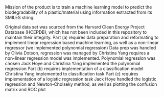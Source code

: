 Mission of the product is to train a machine learning model to predict the biodegradability of a plastic/material using information extracted from its SMILES string.

Original data set was sourced from the Harvard Clean Energy Project Database (HCEPDB), which has not been included in this repository to maintain their integrity.
Part (a) requires data preparation and reformating to implement linear regression based machine learning, as well as a non-linear regressor (we implemented polynomial regression)
Data prep was handled by Olivia Dotson, regression was managed by Christina Yang requires a non-linear regression model was implemented. Polynomial regression was chosen
Jack Hoye and Christina Yang implemented the polynomial regression
Part (b) requires implementation of a classification model
Christina Yang implemented to classification task
Part (c) requires implementation of a logistic regression task
Jack Hoye handled the logistic regression and Newton-Cholseky method, as well as plotting the confusion matrix and ROC plot
